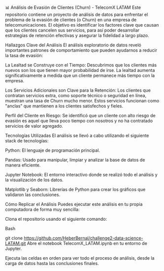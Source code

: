 📊 Análisis de Evasión de Clientes (Churn) - TelecomX LATAM
Este repositorio contiene un proyecto de análisis de datos para enfrentar el problema de la evasión de clientes (o Churn) en una empresa de telecomunicaciones. El objetivo es identificar los factores clave que causan que los clientes cancelen sus servicios, para así poder desarrollar estrategias de retención efectivas y asegurar la fidelidad a largo plazo.

Hallazgos Clave del Análisis
El análisis exploratorio de datos reveló importantes patrones de comportamiento que pueden ayudarnos a reducir la tasa de evasión:

La Lealtad se Construye con el Tiempo: Descubrimos que los clientes más nuevos son los que tienen mayor probabilidad de irse. La lealtad aumenta significativamente a medida que un cliente permanece más tiempo con la empresa.

Los Servicios Adicionales son Clave para la Retención: Los clientes que contratan servicios extra, como soporte técnico o seguridad en línea, muestran una tasa de Churn mucho menor. Estos servicios funcionan como "anclas" que mantienen a los clientes satisfechos y fieles.

Perfil del Cliente en Riesgo: Se identificó que un cliente con alto riesgo de evasión es aquel que lleva poco tiempo con nosotros y no ha contratado servicios de valor agregado.

Tecnologías Utilizadas
El análisis se llevó a cabo utilizando el siguiente stack de tecnologías:

Python: El lenguaje de programación principal.

Pandas: Usado para manipular, limpiar y analizar la base de datos de manera eficiente.

Jupyter Notebook: El entorno interactivo donde se realizó todo el análisis y la visualización de los datos.

Matplotlib y Seaborn: Librerías de Python para crear los gráficos que validaron las conclusiones.

Cómo Replicar el Análisis
Puedes ejecutar este análisis en tu propia computadora de forma muy sencilla:

Clona el repositorio usando el siguiente comando:

Bash

git clone https://github.com/HeberBernal/challenge2-data-science-LATAM.git
Abre el notebook TelecomX_LATAM.ipynb en tu entorno de Jupyter.

Ejecuta las celdas en orden para ver todo el proceso de análisis, desde la carga de datos hasta las conclusiones finales.
